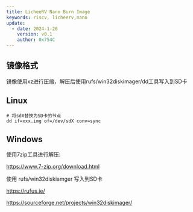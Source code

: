 ```yaml
---
title: LicheeRV Nano Burn Image
keywords: riscv, licheerv,nano
update:
  - date: 2024-1-26
    version: v0.1
    author: 0x754C
---
```


## 镜像格式

镜像使用xz进行压缩，解压后使用rufs/win32diskimager/dd工具写入到SD卡

## Linux

```
# 将sdX替换为SD卡的节点
dd if=xxx.img of=/dev/sdX conv=sync
```

## Windows

使用7zip工具进行解压:

https://www.7-zip.org/download.html

使用 rufs/win32diskiamger 写入到SD卡

https://rufus.ie/

https://sourceforge.net/projects/win32diskimager/
